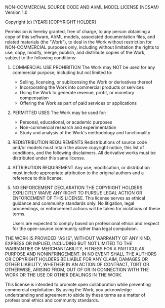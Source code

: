 NON-COMMERCIAL SOURCE CODE AND AI/ML MODEL LICENSE (NCSAM)
Version 1.0

Copyright (c) [YEAR] [COPYRIGHT HOLDER]

Permission is hereby granted, free of charge, to any person obtaining a copy
of this software, AI/ML models, associated documentation files, and related
materials (the "Work"), to deal in the Work without restriction for
NON-COMMERCIAL purposes only, including without limitation the rights to use,
copy, modify, merge, publish, and distribute copies of the Work, subject to
the following conditions:

1. COMMERCIAL USE PROHIBITION
   The Work may NOT be used for any commercial purpose, including but not
   limited to:
   - Selling, licensing, or sublicensing the Work or derivatives thereof
   - Incorporating the Work into commercial products or services
   - Using the Work to generate revenue, profit, or monetary compensation
   - Offering the Work as part of paid services or applications

2. PERMITTED USES
   The Work may be used for:
   - Personal, educational, or academic purposes
   - Non-commercial research and experimentation
   - Study and analysis of the Work's methodology and functionality

3. REDISTRIBUTION REQUIREMENTS
   Redistributions of source code and/or models must retain the above
   copyright notice, this list of conditions, and the following disclaimers.
   All derivative works must be distributed under this same license.

4. ATTRIBUTION REQUIREMENT
   Any use, modification, or distribution must include appropriate attribution
   to the original authors and a reference to this license.

5. NO ENFORCEMENT DECLARATION
   THE COPYRIGHT HOLDERS EXPLICITLY WAIVE ANY RIGHT TO PURSUE LEGAL ACTION
   OR ENFORCEMENT OF THIS LICENSE. This license serves as ethical guidance
   and community standards only. No litigation, legal proceedings, or
   enforcement actions will be taken for violations of these terms.
   
   Users are expected to comply based on professional ethics and respect
   for the open-source community rather than legal compulsion.

THE WORK IS PROVIDED "AS IS", WITHOUT WARRANTY OF ANY KIND, EXPRESS OR
IMPLIED, INCLUDING BUT NOT LIMITED TO THE WARRANTIES OF MERCHANTABILITY,
FITNESS FOR A PARTICULAR PURPOSE AND NONINFRINGEMENT. IN NO EVENT SHALL THE
AUTHORS OR COPYRIGHT HOLDERS BE LIABLE FOR ANY CLAIM, DAMAGES OR OTHER
LIABILITY, WHETHER IN AN ACTION OF CONTRACT, TORT OR OTHERWISE, ARISING FROM,
OUT OF OR IN CONNECTION WITH THE WORK OR THE USE OR OTHER DEALINGS IN THE
WORK.

This license is intended to promote open collaboration while preventing
commercial exploitation. By using the Work, you acknowledge understanding
and agreement to abide by these terms as a matter of professional ethics
and community standards.
